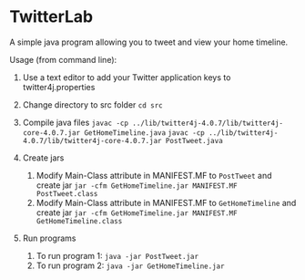 # TwitterLab

A simple java program allowing you to tweet and view your home timeline.

Usage (from command line):
1) Use a text editor to add your Twitter application keys to twitter4j.properties

2) Change directory to src folder `cd src`

3) Compile java files
`javac -cp ../lib/twitter4j-4.0.7/lib/twitter4j-core-4.0.7.jar GetHomeTimeline.java`
`javac -cp ../lib/twitter4j-4.0.7/lib/twitter4j-core-4.0.7.jar PostTweet.java`

4) Create jars 
    1) Modify Main-Class attribute in MANIFEST.MF to `PostTweet` and create jar `jar -cfm GetHomeTimeline.jar MANIFEST.MF PostTweet.class`
    2) Modify Main-Class attribute in MANIFEST.MF to  `GetHomeTimeline` and create jar
`jar -cfm GetHomeTimeline.jar MANIFEST.MF GetHomeTimeline.class`

5) Run programs
    1) To run program 1: `java -jar PostTweet.jar`
    2) To run program 2: `java -jar GetHomeTimeline.jar`
